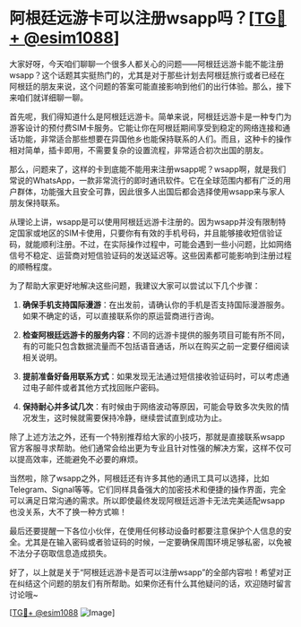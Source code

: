 # 阿根廷远游卡可以注册wsapp吗？[[TG💪+ @esim1088](https://t.me/s/esim1088)]

大家好呀，今天咱们聊聊一个很多人都关心的问题——阿根廷远游卡能不能注册wsapp？这个话题其实挺热门的，尤其是对于那些计划去阿根廷旅行或者已经在阿根廷的朋友来说，这个问题的答案可能直接影响到他们的出行体验。那么，接下来咱们就详细聊一聊。

首先呢，我们得知道什么是阿根廷远游卡。简单来说，阿根廷远游卡是一种专门为游客设计的预付费SIM卡服务。它能让你在阿根廷期间享受到稳定的网络连接和通话功能，非常适合那些想要在异国他乡也能保持联系的人们。而且，这种卡的操作相对简单，插卡即用，不需要复杂的设置流程，非常适合初次出国的朋友。

那么，问题来了，这样的卡到底能不能用来注册wsapp呢？wsapp啊，就是我们常说的WhatsApp，一款非常流行的即时通讯软件。它在全球范围内都有广泛的用户群体，功能强大且安全可靠，因此很多人出国后都会选择使用wsapp来与家人朋友保持联系。

从理论上讲，wsapp是可以使用阿根廷远游卡注册的。因为wsapp并没有限制特定国家或地区的SIM卡使用，只要你有有效的手机号码，并且能够接收短信验证码，就能顺利注册。不过，在实际操作过程中，可能会遇到一些小问题，比如网络信号不稳定、运营商对短信验证码的发送延迟等。这些因素都可能影响到注册过程的顺畅程度。

为了帮助大家更好地解决这些问题，我建议大家可以尝试以下几个步骤：

1. **确保手机支持国际漫游**：在出发前，请确认你的手机是否支持国际漫游服务。如果不确定的话，可以直接联系你的原运营商进行咨询。

2. **检查阿根廷远游卡的服务内容**：不同的远游卡提供的服务项目可能有所不同，有的可能只包含数据流量而不包括语音通话，所以在购买之前一定要仔细阅读相关说明。

3. **提前准备好备用联系方式**：如果发现无法通过短信接收验证码时，可以考虑通过电子邮件或者其他方式找回账户密码。

4. **保持耐心并多试几次**：有时候由于网络波动等原因，可能会导致多次失败的情况发生，这时候就需要保持冷静，继续尝试直到成功为止。

除了上述方法之外，还有一个特别推荐给大家的小技巧，那就是直接联系wsapp官方客服寻求帮助。他们通常会给出更为专业且针对性强的解决方案，这样不仅可以提高效率，还能避免不必要的麻烦。

当然啦，除了wsapp之外，阿根廷还有许多其他的通讯工具可以选择，比如Telegram、Signal等等。它们同样具备强大的加密技术和便捷的操作界面，完全可以满足日常沟通的需求。所以即使最终发现阿根廷远游卡无法完美适配wsapp也没关系，大不了换一种方式嘛！

最后还要提醒一下各位小伙伴，在使用任何移动设备时都要注意保护个人信息的安全。尤其是在输入密码或者验证码的时候，一定要确保周围环境足够私密，以免被不法分子窃取信息造成损失。

好了，以上就是关于“阿根廷远游卡是否可以注册wsapp”的全部内容啦！希望对正在纠结这个问题的朋友们有所帮助。如果你还有什么其他疑问的话，欢迎随时留言讨论哦~

[[TG💪+ @esim1088](https://t.me/s/esim1088) ![Image](https://i.postimg.cc/4NQfJmqS/Snipaste-2025-05-13-00-14-12.png)]